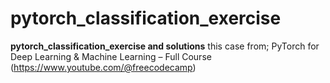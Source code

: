 # pytorch_classification_exercise
**pytorch_classification_exercise and solutions**
this case from; 
  PyTorch for Deep Learning & Machine Learning – Full Course  (https://www.youtube.com/@freecodecamp)


